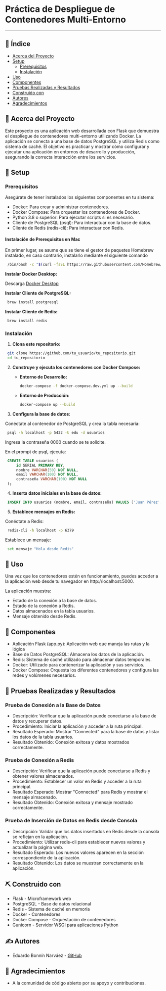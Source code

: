 # Práctica de Despliegue de Contenedores Multi-Entorno

---

## 📝 Índice

- [Acerca del Proyecto](#acerca-del-proyecto)
- [Setup](#setup)
  - [Prerequisitos](#prerequisitos)
  - [Instalación](#instalación)
- [Uso](#uso)
- [Componentes](#componentes)
- [Pruebas Realizadas y Resultados](#pruebas-realizadas-y-resultados)
- [Construido con](#construido-con)
- [Autores](#autores)
- [Agradecimientos](#agradecimientos)

## 🧐 Acerca del Proyecto <a name="acerca-del-proyecto"></a>

Este proyecto es una aplicación web desarrollada con Flask que demuestra el despliegue de contenedores multi-entorno utilizando Docker. La aplicación se conecta a una base de datos PostgreSQL y utiliza Redis como sistema de caché. El objetivo es practicar y mostrar cómo configurar y ejecutar una aplicación en entornos de desarrollo y producción, asegurando la correcta interacción entre los servicios.

## 🏁 Setup <a name="setup"></a>

### Prerequisitos

Asegúrate de tener instalados los siguientes componentes en tu sistema:

- Docker: Para crear y administrar contenedores.
- Docker Compose: Para orquestar los contenedores de Docker.
- Python 3.8 o superior: Para ejecutar scripts si es necesario.
- Cliente de PostgreSQL (psql): Para interactuar con la base de datos.
- Cliente de Redis (redis-cli): Para interactuar con Redis.

#### Instalación de Prerequisitos en Mac

En primer lugar, se asume que se tiene el gestor de paquetes Homebrew instalado, en caso contrario, instalarlo mediante el siguiente comando

```bash
 /bin/bash -c "$(curl -fsSL https://raw.githubusercontent.com/Homebrew/install/HEAD/install.sh)"
```

**Instalar Docker Desktop:**

Descarga [Docker Desktop](https://www.docker.com/)

**Instalar Cliente de PostgreSQL:**

```bash
 brew install postgresql
```

**Instalar Cliente de Redis:**

```bash
 brew install redis
```

### Instalación

1. **Clona este repositorio:**

```bash
 git clone https://github.com/tu_usuario/tu_repositorio.git
 cd tu_repositorio
```

2. **Construye y ejecuta los contenedores con Docker Compose:**

   - **Entorno de Desarrollo:**

     ```bash
     docker-compose -f docker-compose.dev.yml up --build
     ```

   - **Entorno de Producción:**

     ```bash
     docker-compose up --build
     ```

3. **Configura la base de datos:**

Conéctate al contenedor de PostgreSQL y crea la tabla necesaria:

```bash
 psql -h localhost -p 5432 -U edu -d usuarios
```

Ingresa la contraseña 0000 cuando se te solicite.

En el prompt de psql, ejecuta:

```sql
 CREATE TABLE usuarios (
     id SERIAL PRIMARY KEY,
     nombre VARCHAR(50) NOT NULL,
     email VARCHAR(100) NOT NULL,
     contraseña VARCHAR(100) NOT NULL
 );
```

4. **Inserta datos iniciales en la base de datos:**

```sql
 INSERT INTO usuarios (nombre, email, contraseña) VALUES ('Juan Pérez', 'juan.perez@example.com', 'password123');
```

5. **Establece mensajes en Redis:**

Conéctate a Redis:

```bash
 redis-cli -h localhost -p 6379
```

Establece un mensaje:

```bash
 set mensaje "Hola desde Redis"
```

## 🎈 Uso <a name="uso"></a>

Una vez que los contenedores estén en funcionamiento, puedes acceder a la aplicación web desde tu navegador en http://localhost:5000.

La aplicación muestra:

- Estado de la conexión a la base de datos.
- Estado de la conexión a Redis.
- Datos almacenados en la tabla usuarios.
- Mensaje obtenido desde Redis.

## 📂 Componentes <a name="componentes"></a>

- Aplicación Flask (app.py): Aplicación web que maneja las rutas y la lógica 
- Base de Datos PostgreSQL: Almacena los datos de la aplicación.
- Redis: Sistema de caché utilizado para almacenar datos temporales.
- Docker: Utilizado para contenerizar la aplicación y sus servicios.
- Docker Compose: Orquesta los diferentes contenedores y configura las redes y volúmenes necesarios.

## 🔧 Pruebas Realizadas y Resultados <a name="pruebas-realizadas-y-resultados"></a>

### Prueba de Conexión a la Base de Datos

- Descripción: Verificar que la aplicación puede conectarse a la base de datos y recuperar datos.
- Procedimiento: Iniciar la aplicación y acceder a la ruta principal.
- Resultado Esperado: Mostrar "Connected" para la base de datos y listar los datos de la tabla usuarios.
- Resultado Obtenido: Conexión exitosa y datos mostrados correctamente.

### Prueba de Conexión a Redis

- Descripción: Verificar que la aplicación puede conectarse a Redis y obtener valores almacenados.
- Procedimiento: Establecer un valor en Redis y acceder a la ruta principal.
- Resultado Esperado: Mostrar "Connected" para Redis y mostrar el mensaje almacenado.
- Resultado Obtenido: Conexión exitosa y mensaje mostrado correctamente.

### Prueba de Inserción de Datos en Redis desde Consola

- Descripción: Validar que los datos insertados en Redis desde la consola se reflejan en la aplicación.
- Procedimiento: Utilizar redis-cli para establecer nuevos valores y actualizar la página web.
- Resultado Esperado: Los nuevos valores aparecen en la sección correspondiente de la aplicación.
- Resultado Obtenido: Los datos se muestran correctamente en la aplicación.

## ⛏️ Construido con <a name="construido-con"></a>

- Flask - Microframework web
- PostgreSQL - Base de datos relacional
- Redis - Sistema de caché en memoria
- Docker - Contenedores
- Docker Compose - Orquestación de contenedores
- Gunicorn - Servidor WSGI para aplicaciones Python

## ✍️ Autores <a name="autores"></a>

- Eduardo Bonnín Narváez - [GitHub](https://github.com/edubonnin)

## 🎉 Agradecimientos <a name="agradecimientos"></a>

- A la comunidad de código abierto por su apoyo y contribuciones.